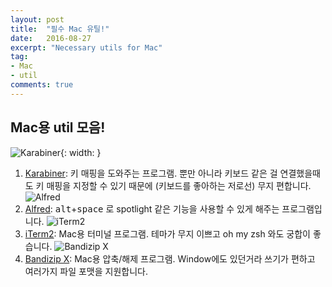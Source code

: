 ```yaml
---
layout: post
title:  "필수 Mac 유틸!"
date:   2016-08-27
excerpt: "Necessary utils for Mac"
tag:
- Mac
- util
comments: true
---
```


## Mac용 util 모음!

![Karabiner](https://pqrs.org/osx/karabiner/img/karabiner-icon@2x.png){: width: }
1. [Karabiner](https://pqrs.org/osx/karabiner/index.html.en): 키 매핑을 도와주는 프로그램. 뿐만 아니라 키보드 같은 걸 연결했을때도 키 매핑을 지정할 수 있기 때문에 (키보드를 좋아하는 저로선) 무지 편합니다.
![Alfred](https://www.alfredapp.com/media/logo@2x.png)
2. [Alfred](https://www.alfredapp.com/): <kbd>alt</kbd>+<kbd>space</kbd> 로 spotlight 같은 기능을 사용할 수 있게 해주는 프로그램입니다.
![iTerm2](https://www.iterm2.com/img/logo.jpg)
3. [iTerm2](https://www.iterm2.com/): Mac용 터미널 프로그램. 테마가 무지 이쁘고 oh my zsh 와도 궁합이 좋습니다.
![Bandizip X](https://www.bandisoft.co.kr/img/256-bandizip.png)
4. [Bandizip X](https://www.bandisoft.co.kr/bandizip/x/): Mac용 압축/해제 프로그램. Window에도 있던거라 쓰기가 편하고 여러가지 파일 포맷을 지원합니다.